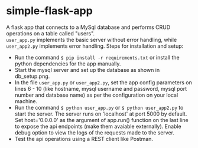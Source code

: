 # simple-flask-app
A flask app that connects to a MySql database and performs CRUD operations on a table called "users". <br>
```user_app.py``` implements the basic server without error handling, while ```user_app2.py``` implements error handling.
Steps for installation and setup:
- Run the command ```$ pip install -r requirements.txt``` or install the python dependencies for the app manually.
- Start the mysql server and set up the database as shown in db_setup.png.
- In the file ```user_app.py``` or ```user_app2.py```, set the app config parameters on lines 6 - 10 (like hostname, mysql username and password, mysql port number and database name) as per the configuration on your local machine.
- Run the command ```$ python user_app.py``` or ```$ python user_app2.py``` to start the server. The server runs on 'localhost' at port 5000 by default. Set host='0.0.0.0' as the argument of app.run() function on the last line to expose the api endpoints (make them avaiable externally). Enable debug option to view the logs of the requests made to the server.
- Test the api operations using a REST client like Postman.

